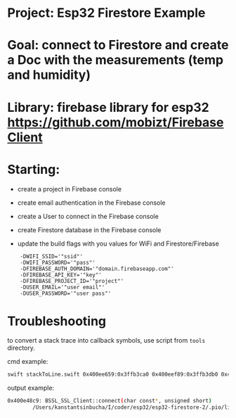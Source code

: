 # Project: Esp32 Firestore Example

# Goal: connect to Firestore and create a Doc with the measurements (temp and humidity)

# Library: firebase library for esp32 https://github.com/mobizt/FirebaseClient

# Starting:

* create a project in Firebase console
* create email authentication in the Firebase console
* create a User to connect in the Firebase console
* create Firestore database in the Firebase console

* update the build flags with you values for WiFi and Firestore/Firebase
```
    -DWIFI_SSID='"ssid"'
    -DWIFI_PASSWORD='"pass"'
    -DFIREBASE_AUTH_DOMAIN='"domain.firebaseapp.com"'
    -DFIREBASE_API_KEY='"key"'
    -DFIREBASE_PROJECT_ID='"project"'
    -DUSER_EMAIL='"user email"'
    -DUSER_PASSWORD='"user pass"'
```

# Troubleshooting

to convert a stack trace into callback symbols, use script from `tools` directory.

cmd example:
```bash
swift stackToLine.swift 0x400ee659:0x3ffb3ca0 0x400eef89:0x3ffb3db0 0x400ef45a:0x3ffb3e60 0x400ec919:0x3ffb3f70 0x400efdb1:0x3ffb3fa0 0x400efbfd:0x3ffb4270 0x400e913e:0x3ffb43c0 0x400e753c:0x3ffb4640 0x400e79b7:0x3ffb4670 0x400e3c16:0x3ffb46b0 0x400e3c96:0x3ffb46f0 0x400e4755:0x3ffb4730 0x400e488b:0x3ffb4790 0x400e48c9:0x3ffb47c0 0x400e1f9d:0x3ffb47f0 0x400e1fb3:0x3ffb4810 0x400d756c:0x3ffb4830 0x400d7661:0x3ffb4860 0x400d745a:0x3ffb4880 0x400d986c:0x3ffb48a0 0x400daf66:0x3ffb4930 0x400db8ae:0x3ffb4980 0x400d5f62:0x3ffb49a0 0x400d2c61:0x3ffb49f0 0x400d2c8d:0x3ffb4a10 0x400d2759:0x3ffb4a40 0x400d49a1:0x3ffb4af0 0x400d4a10:0x3ffb4c80
```
output example:
```bash
0x400e48c9: BSSL_SSL_Client::connect(char const*, unsigned short)
        /Users/kanstantsinbucha/I/coder/esp32/esp32-firestore-2/.pio/libdeps/esp32dev/Firebase/src/client/SSLClient/client/BSSL_SSL_Client.cpp:141
```
